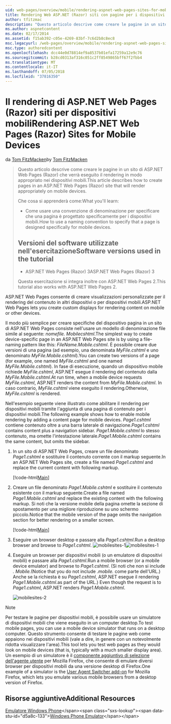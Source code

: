 ```yaml
---
uid: web-pages/overview/mobile/rendering-aspnet-web-pages-sites-for-mobile-devices
title: Rendering Web ASP.NET (Razor) siti con pagine per i dispositivi mobili | Microsoft Docs
author: tfitzmac
description: "Questo articolo descrive come creare le pagine in un sito di ASP.NET Web Pages (Razor) che verrà eseguito il rendering in modo appropriato nei dispositivi mobili. Contenuto dell'esercitazione: come è..."
ms.author: aspnetcontent
ms.date: 02/17/2014
ms.assetid: f15ab392-c05e-4269-83bf-7c6d2b8c8ec8
msc.legacyurl: /web-pages/overview/mobile/rendering-aspnet-web-pages-sites-for-mobile-devices
msc.type: authoredcontent
ms.openlocfilehash: dcc44e0d78814ef9a8537b01efa17259a12e9c76
ms.sourcegitcommit: b28cd0313af316c051c2ff8549865bff67f2fbb4
ms.translationtype: MT
ms.contentlocale: it-IT
ms.lasthandoff: 07/05/2018
ms.locfileid: "37816350"
---
```

<a name="rendering-aspnet-web-pages-razor-sites-for-mobile-devices"></a><span data-ttu-id="d5a8c-104">Il rendering di ASP.NET Web Pages (Razor) siti per dispositivi mobili</span><span class="sxs-lookup"><span data-stu-id="d5a8c-104">Rendering ASP.NET Web Pages (Razor) Sites for Mobile Devices</span></span>
====================
<span data-ttu-id="d5a8c-105">da [Tom FitzMacken](https://github.com/tfitzmac)</span><span class="sxs-lookup"><span data-stu-id="d5a8c-105">by [Tom FitzMacken](https://github.com/tfitzmac)</span></span>

> <span data-ttu-id="d5a8c-106">Questo articolo descrive come creare le pagine in un sito di ASP.NET Web Pages (Razor) che verrà eseguito il rendering in modo appropriato nei dispositivi mobili.</span><span class="sxs-lookup"><span data-stu-id="d5a8c-106">This article describes how to create pages in an ASP.NET Web Pages (Razor) site that will render appropriately on mobile devices.</span></span>
> 
> <span data-ttu-id="d5a8c-107">Che cosa si apprenderà come:</span><span class="sxs-lookup"><span data-stu-id="d5a8c-107">What you'll learn:</span></span>
> 
> - <span data-ttu-id="d5a8c-108">Come usare una convenzione di denominazione per specificare che una pagina è progettato specificamente per i dispositivi mobili.</span><span class="sxs-lookup"><span data-stu-id="d5a8c-108">How to use a naming convention to specify that a page is designed specifically for mobile devices.</span></span>
>   
> 
> ## <a name="software-versions-used-in-the-tutorial"></a><span data-ttu-id="d5a8c-109">Versioni del software utilizzate nell'esercitazione</span><span class="sxs-lookup"><span data-stu-id="d5a8c-109">Software versions used in the tutorial</span></span>
> 
> 
> - <span data-ttu-id="d5a8c-110">ASP.NET Web Pages (Razor) 3</span><span class="sxs-lookup"><span data-stu-id="d5a8c-110">ASP.NET Web Pages (Razor) 3</span></span>
>   
> 
> <span data-ttu-id="d5a8c-111">Questa esercitazione si integra inoltre con ASP.NET Web Pages 2.</span><span class="sxs-lookup"><span data-stu-id="d5a8c-111">This tutorial also works with ASP.NET Web Pages 2.</span></span>


<span data-ttu-id="d5a8c-112">ASP.NET Web Pages consente di creare visualizzazioni personalizzate per il rendering del contenuto in altri dispositivi o per dispositivi mobili.</span><span class="sxs-lookup"><span data-stu-id="d5a8c-112">ASP.NET Web Pages lets you create custom displays for rendering content on mobile or other devices.</span></span>

<span data-ttu-id="d5a8c-113">Il modo più semplice per creare specifiche del dispositivo pagina in un sito di ASP.NET Web Pages consiste nell'usare un modello di denominazione file simile al seguente: <em>nomefile.</em> <em>Mobile</em><em>cshtml</em>.</span><span class="sxs-lookup"><span data-stu-id="d5a8c-113">The simplest way to create device-specific page in an ASP.NET Web Pages site is by using a file-naming pattern like this: <em>FileName.</em><em>Mobile</em><em>.cshtml</em>.</span></span> <span data-ttu-id="d5a8c-114">È possibile creare due versioni di una pagina (ad esempio, una denominata <em>MyFile.cshtml</em> e uno denominato <em>MyFile.Mobile.cshtml</em>).</span><span class="sxs-lookup"><span data-stu-id="d5a8c-114">You can create two versions of a page (for example, one named <em>MyFile.cshtml</em> and one named <em>MyFile.Mobile.cshtml</em>).</span></span> <span data-ttu-id="d5a8c-115">In fase di esecuzione, quando un dispositivo mobile richiede <em>MyFile.cshtml</em>, ASP.NET esegue il rendering del contenuto dalla <em>MyFile.Mobile.cshtml</em>.</span><span class="sxs-lookup"><span data-stu-id="d5a8c-115">At run time, when a mobile device requests <em>MyFile.cshtml</em>, ASP.NET renders the content from <em>MyFile.Mobile.cshtml</em>.</span></span> <span data-ttu-id="d5a8c-116">In caso contrario, <em>MyFile.cshtml</em> viene eseguito il rendering.</span><span class="sxs-lookup"><span data-stu-id="d5a8c-116">Otherwise, <em>MyFile.cshtml</em> is rendered.</span></span>

<span data-ttu-id="d5a8c-117">Nell'esempio seguente viene illustrato come abilitare il rendering per dispositivi mobili tramite l'aggiunta di una pagina di contenuto per i dispositivi mobili.</span><span class="sxs-lookup"><span data-stu-id="d5a8c-117">The following example shows how to enable mobile rendering by adding a content page for mobile devices.</span></span> <span data-ttu-id="d5a8c-118">*Page1.cshtml* contiene contenuto oltre a una barra laterale di navigazione.</span><span class="sxs-lookup"><span data-stu-id="d5a8c-118">*Page1.cshtml* contains content plus a navigation sidebar.</span></span> <span data-ttu-id="d5a8c-119">*Page1.Mobile.cshtml* lo stesso contenuto, ma omette l'intestazione laterale.</span><span class="sxs-lookup"><span data-stu-id="d5a8c-119">*Page1.Mobile.cshtml* contains the same content, but omits the sidebar.</span></span>

1. <span data-ttu-id="d5a8c-120">In un sito di ASP.NET Web Pages, creare un file denominato *Page1.cshtml* e sostituire il contenuto corrente con il markup seguente.</span><span class="sxs-lookup"><span data-stu-id="d5a8c-120">In an ASP.NET Web Pages site, create a file named *Page1.cshtml* and replace the current content with following markup.</span></span>

    [!code-html[Main](rendering-aspnet-web-pages-sites-for-mobile-devices/samples/sample1.html)]
2. <span data-ttu-id="d5a8c-121">Creare un file denominato *Page1.Mobile.cshtml* e sostituire il contenuto esistente con il markup seguente.</span><span class="sxs-lookup"><span data-stu-id="d5a8c-121">Create a file named *Page1.Mobile.cshtml* and replace the existing content with the following markup.</span></span> <span data-ttu-id="d5a8c-122">Si noti che la versione mobile della pagina omette la sezione di spostamento per una migliore riproduzione su uno schermo piccolo.</span><span class="sxs-lookup"><span data-stu-id="d5a8c-122">Notice that the mobile version of the page omits the navigation section for better rendering on a smaller screen.</span></span>

    [!code-html[Main](rendering-aspnet-web-pages-sites-for-mobile-devices/samples/sample2.html)]
3. <span data-ttu-id="d5a8c-123">Eseguire un browser desktop e passare alla *Page1.cshtml*.</span><span class="sxs-lookup"><span data-stu-id="d5a8c-123">Run a desktop browser and browse to *Page1.cshtml*.</span></span> <span data-ttu-id="d5a8c-124">![mobilesites-1](rendering-aspnet-web-pages-sites-for-mobile-devices/_static/image1.png)</span><span class="sxs-lookup"><span data-stu-id="d5a8c-124">![mobilesites-1](rendering-aspnet-web-pages-sites-for-mobile-devices/_static/image1.png)</span></span>
4. <span data-ttu-id="d5a8c-125">Eseguire un browser per dispositivi mobili (o un emulatore di dispositivi mobili) e passare alla *Page1.cshtml*.</span><span class="sxs-lookup"><span data-stu-id="d5a8c-125">Run a mobile browser (or a mobile device emulator) and browse to *Page1.cshtml*.</span></span> <span data-ttu-id="d5a8c-126">(Si noti che non si include *. Mobile.*</span><span class="sxs-lookup"><span data-stu-id="d5a8c-126">(Notice that you do not include *.mobile.*</span></span> <span data-ttu-id="d5a8c-127">come parte dell'URL.) Anche se la richiesta è su *Page1.cshtml*, ASP.NET esegue il rendering *Page1.Mobile.cshtml*.</span><span class="sxs-lookup"><span data-stu-id="d5a8c-127">as part of the URL.) Even though the request is to *Page1.cshtml*, ASP.NET renders *Page1.Mobile.cshtml*.</span></span>

    ![mobilesites-2](rendering-aspnet-web-pages-sites-for-mobile-devices/_static/image2.png)

> [!NOTE]
> <span data-ttu-id="d5a8c-129">Per testare le pagine per dispositivi mobili, è possibile usare un simulatore di dispositivi mobili che viene eseguito in un computer desktop.</span><span class="sxs-lookup"><span data-stu-id="d5a8c-129">To test mobile pages, you can use a mobile device simulator that runs on a desktop computer.</span></span> <span data-ttu-id="d5a8c-130">Questo strumento consente di testare le pagine web come appaiono nei dispositivi mobili (vale a dire, in genere con un notevolmente ridotta visualizzare l'area).</span><span class="sxs-lookup"><span data-stu-id="d5a8c-130">This tool lets you test web pages as they would look on mobile devices (that is, typically with a much smaller display area).</span></span> <span data-ttu-id="d5a8c-131">Un esempio di un simulatore è il [componente aggiuntivo di selezione dell'agente utente](http://addons.mozilla.org/firefox/addon/user-agent-switcher/) per Mozilla Firefox, che consente di emulare diversi browser per dispositivi mobili da una versione desktop di Firefox.</span><span class="sxs-lookup"><span data-stu-id="d5a8c-131">One example of a simulator is the [User Agent Switcher add-on](http://addons.mozilla.org/firefox/addon/user-agent-switcher/) for Mozilla Firefox, which lets you emulate various mobile browsers from a desktop version of Firefox.</span></span>


<a id="Additional_Resources"></a>
## <a name="additional-resources"></a><span data-ttu-id="d5a8c-132">Risorse aggiuntive</span><span class="sxs-lookup"><span data-stu-id="d5a8c-132">Additional Resources</span></span>


<span data-ttu-id="d5a8c-133">[Emulatore Windows Phone](https://msdn.microsoft.com/library/ff402563(v=VS.92).aspx)</span><span class="sxs-lookup"><span data-stu-id="d5a8c-133">[Windows Phone Emulator](https://msdn.microsoft.com/library/ff402563(v=VS.92).aspx)</span></span>
